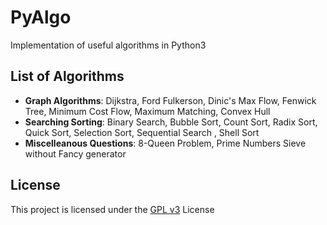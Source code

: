 # PyAlgo
Implementation of useful algorithms in Python3

## List of Algorithms

- **Graph Algorithms**: Dijkstra, Ford Fulkerson, Dinic's Max Flow, Fenwick Tree, Minimum Cost Flow, Maximum Matching, Convex Hull<br/>
- **Searching Sorting**: Binary Search, Bubble Sort, Count Sort, Radix Sort, Quick Sort, Selection Sort, Sequential Search , Shell Sort
- **Miscelleanous Questions**: 8-Queen Problem, Prime Numbers Sieve without Fancy generator

## License
This project is licensed under the [GPL v3](https://opensource.org/licenses/GPL-3.0) License
